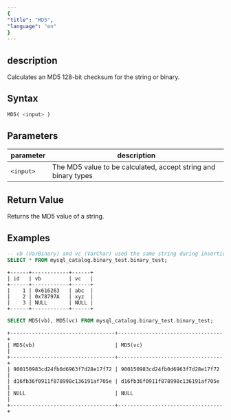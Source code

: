 ```yaml
---
{
"title": "MD5",
"language": "en"
}
---
```


## description

Calculates an MD5 128-bit checksum for the string or binary.

## Syntax

```sql
MD5( <input> )
```

## Parameters

| parameter | description |
| -- | -- |
| `<input>` | The MD5 value to be calculated, accept string and binary types |

## Return Value

Returns the MD5 value of a string.

## Examples

```sql
-- vb (VarBinary) and vc (VarChar) used the same string during insertion.
SELECT * FROM mysql_catalog.binary_test.binary_test;
```
```text
+------+------------+------+
| id   | vb         | vc   |
+------+------------+------+
|    1 | 0x616263   | abc  |
|    2 | 0x78797A   | xyz  |
|    3 | NULL       | NULL |
+------+------------+------+
```

```sql
SELECT MD5(vb), MD5(vc) FROM mysql_catalog.binary_test.binary_test;
```
```text
+----------------------------------+----------------------------------+
| MD5(vb)                          | MD5(vc)                          |
+----------------------------------+----------------------------------+
| 900150983cd24fb0d6963f7d28e17f72 | 900150983cd24fb0d6963f7d28e17f72 |
| d16fb36f0911f878998c136191af705e | d16fb36f0911f878998c136191af705e |
| NULL                             | NULL                             |
+----------------------------------+----------------------------------+
```